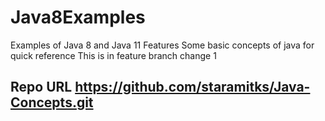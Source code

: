 # Java8Examples
Examples of Java 8 and Java 11 Features
Some basic concepts of java for quick reference
This is in feature branch change 1
 ## Repo URL https://github.com/staramitks/Java-Concepts.git



